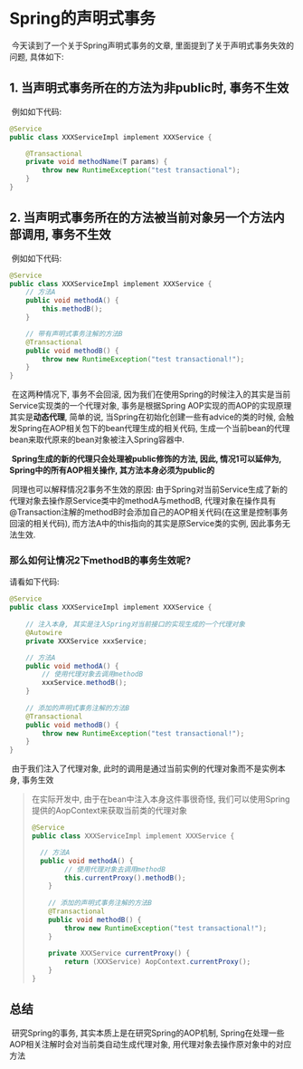 # Spring的声明式事务

​		今天读到了一个关于Spring声明式事务的文章, 里面提到了关于声明式事务失效的问题, 具体如下:

## 1. 当声明式事务所在的方法为非public时, 事务不生效

​		例如如下代码:

```java
@Service
public class XXXServiceImpl implement XXXService {	

	@Transactional
	private void methodName(T params) {
        throw new RuntimeException("test transactional");
    }
}
```



## 2. 当声明式事务所在的方法被当前对象另一个方法内部调用, 事务不生效

​		例如如下代码:


```java		
@Service
public class XXXServiceImpl implement XXXService {
	// 方法A
	public void methodA() {
        this.methodB();
    }

	// 带有声明式事务注解的方法B
	@Transactional
	public void methodB() {
        throw new RuntimeException("test transactional!");
    }
}
```



​		在这两种情况下,  事务不会回滚,  因为我们在使用Spring的时候注入的其实是当前Service实现类的一个代理对象, 事务是根据Spring AOP实现的而AOP的实现原理其实是**动态代理**, 简单的说, 当Spring在初始化创建一些有advice的类的时候, 会触发Spring在AOP相关包下的bean代理生成的相关代码, 生成一个当前bean的代理bean来取代原来的bean对象被注入Spring容器中.

​		**Spring生成的新的代理只会处理被public修饰的方法, 因此, 情况1可以延伸为, Spring中的所有AOP相关操作,  其方法本身必须为public的**

​		同理也可以解释情况2事务不生效的原因: 由于Spring对当前Service生成了新的代理对象去操作原Service类中的methodA与methodB,  代理对象在操作具有@Transaction注解的methodB时会添加自己的AOP相关代码(在这里是控制事务回滚的相关代码), 而方法A中的this指向的其实是原Service类的实例, 因此事务无法生效.

### 那么如何让情况2下methodB的事务生效呢?

请看如下代码:

```java
@Service
public class XXXServiceImpl implement XXXService {	
    
    // 注入本身, 其实是注入Spring对当前接口的实现生成的一个代理对象
	@Autowire
	private XXXService xxxService;

	// 方法A
	public void methodA() {
        // 使用代理对象去调用methodB
        xxxService.methodB();
    }
    
    // 添加的声明式事务注解的方法B
    @Transactional
    public void methodB() {
        throw new RuntimeException("test transactional!");
    }
}
```

​		由于我们注入了代理对象, 此时的调用是通过当前实例的代理对象而不是实例本身, 事务生效

> 在实际开发中, 由于在bean中注入本身这件事很奇怪, 我们可以使用Spring提供的AopContext来获取当前类的代理对象
>
> ``` java
> @Service
> public class XXXServiceImpl implement XXXService {
> 
> 	// 方法A
> 	public void methodA() {
>         // 使用代理对象去调用methodB
>         this.currentProxy().methodB();
>     }
>     
>     // 添加的声明式事务注解的方法B
>     @Transactional
>     public void methodB() {
>         throw new RuntimeException("test transactional!");
>     }
>     
>     private XXXService currentProxy() {
>         return (XXXService) AopContext.currentProxy();
>     }
> }
> ```



## 总结

​		研究Spring的事务, 其实本质上是在研究Spring的AOP机制, Spring在处理一些AOP相关注解时会对当前类自动生成代理对象, 用代理对象去操作原对象中的对应方法

